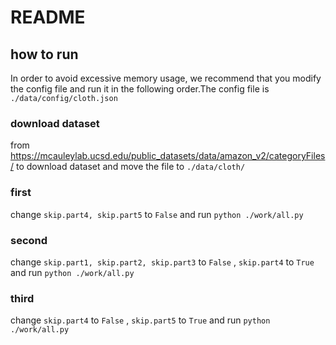 # README
## how to run
In order to avoid excessive memory usage, we recommend that you modify the config file and run it in the following order.The config file is `./data/config/cloth.json`
### download dataset
from https://mcauleylab.ucsd.edu/public_datasets/data/amazon_v2/categoryFiles/ to download dataset and move the file to `./data/cloth/`
### first
change `skip.part4, skip.part5` to `False` and run `python ./work/all.py`
### second
change `skip.part1, skip.part2, skip.part3` to `False` , `skip.part4` to `True` and run `python ./work/all.py`
### third
change `skip.part4` to `False` , `skip.part5` to `True` and run `python ./work/all.py`
